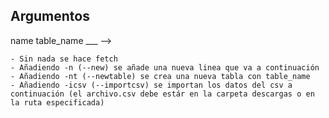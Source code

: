 ## Argumentos

name table_name ___ -->

    - Sin nada se hace fetch
    - Añadiendo -n (--new) se añade una nueva linea que va a continuación
    - Añadiendo -nt (--newtable) se crea una nueva tabla con table_name
    - Añadiendo -icsv (--importcsv) se importan los datos del csv a continuación (el archivo.csv debe estár en la carpeta descargas o en la ruta especificada)